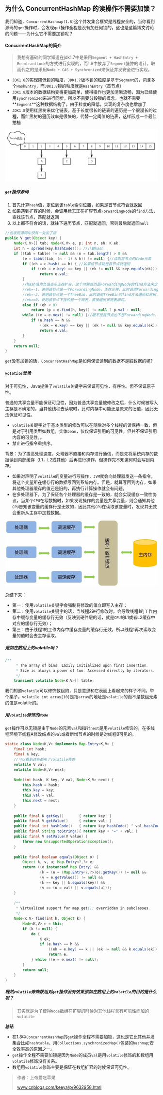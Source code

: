 ## 为什么 ConcurrentHashMap 的读操作不需要加锁？

我们知道，`ConcurrentHashmap(1.8)`这个并发集合框架是线程安全的，当你看到源码的`get`操作时，会发现`get`操作全程是没有加任何锁的，这也是这篇博文讨论的问题——为什么它不需要加锁呢？



#### **ConcurrentHashMap的简介**

> 我想有基础的同学知道在jdk1.7中是采用`Segment + HashEntry + ReentrantLock`的方式进行实现的，而1.8中放弃了`Segment`臃肿的设计，取而代之的是采用`Node + CAS + Synchronized`来保证并发安全进行实现。

- `JDK1.8`的实现降低锁的粒度，`JDK1.7`版本锁的粒度是基于`Segment`的，包含多个`HashEntry`，而`JDK1.8`锁的粒度就是`HashEntry`（首节点）
- `JDK1.8`版本的数据结构变得更加简单，使得操作也更加清晰流畅，因为已经使用`synchronized`来进行同步，所以不需要分段锁的概念，也就不需要**`Segment`**这种数据结构了，由于粒度的降低，实现的复杂度也增加了
- `JDK1.8`使用红黑树来优化链表，基于长度很长的链表的遍历是一个很漫长的过程，而红黑树的遍历效率是很快的，代替一定阈值的链表，这样形成一个最佳拍档



![为什么ConcurrentHashMap的读操作不需要加锁-images-01](https://github.com/GoldWater16/GoldWater/blob/master/precipitation/images/%E4%B8%BA%E4%BB%80%E4%B9%88ConcurrentHashMap%E7%9A%84%E8%AF%BB%E6%93%8D%E4%BD%9C%E4%B8%8D%E9%9C%80%E8%A6%81%E5%8A%A0%E9%94%81-images/%E4%B8%BA%E4%BB%80%E4%B9%88ConcurrentHashMap%E7%9A%84%E8%AF%BB%E6%93%8D%E4%BD%9C%E4%B8%8D%E9%9C%80%E8%A6%81%E5%8A%A0%E9%94%81-images-01.png?raw=true)



##### **`get`操作源码**

1. 首先计算`hash`值，定位到该`table`索引位置，如果是首节点符合就返回
2. 如果遇到扩容的时候，会调用标志正在扩容节点`ForwardingNode`的`find`方法，查找该节点，匹配就返回
3. 以上都不符合的话，就往下遍历节点，匹配就返回，否则最后就返回`null`

```java
//会发现源码中没有一处加了锁
public V get(Object key) {
    Node<K,V>[] tab; Node<K,V> e, p; int n, eh; K ek;
    int h = spread(key.hashCode()); //计算hash
    if ((tab = table) != null && (n = tab.length) > 0 &&
        (e = tabAt(tab, (n - 1) & h)) != null) {//读取首节点的Node元素
        if ((eh = e.hash) == h) { //如果该节点就是首节点就返回
            if ((ek = e.key) == key || (ek != null && key.equals(ek)))
                return e.val;
        }
        //hash值为负值表示正在扩容，这个时候查的是ForwardingNode的find方法来定位到nextTable来
        //eh=-1，说明该节点是一个ForwardingNode，正在迁移，此时调用ForwardingNode的find方法去nextTable里找。
        //eh=-2，说明该节点是一个TreeBin，此时调用TreeBin的find方法遍历红黑树，由于红黑树有可能正在旋转变色，所以find里会有读写锁。
        //eh>=0，说明该节点下挂的是一个链表，直接遍历该链表即可。
        else if (eh < 0)
            return (p = e.find(h, key)) != null ? p.val : null;
        while ((e = e.next) != null) {//既不是首节点也不是ForwardingNode，那就往下遍历
            if (e.hash == h &&
                ((ek = e.key) == key || (ek != null && key.equals(ek))))
                return e.val;
        }
    }
    return null;
}
```

`get`没有加锁的话，`ConcurrentHashMap`是如何保证读到的数据不是脏数据的呢?



##### **`volatile`登场**

对于可见性，Java提供了`volatile`关键字来保证可见性、有序性。但不保证原子性。

普通的共享变量不能保证可见性，因为普通共享变量被修改之后，什么时候被写入主存是不确定的，当其他线程去读取时，此时内存中可能还是原来的旧值，因此无法保证可见性。

- `volatile`关键字对于基本类型的修改可以在随后对多个线程的读保持一致，但是对于引用类型如数组，实体`bean`，仅仅保证引用的可见性，但并不保证引用内容的可见性。。
- 禁止进行指令重排序。



背景：为了提高处理速度，处理器不直接和内存进行通信，而是先将系统内存的数据读到内部缓存（L1，L2或其他）后再进行操作，但操作完不知道何时会写到内存。



- 如果对声明了`volatile`的变量进行写操作，`JVM`就会向处理器发送一条指令，将这个变量所在缓存行的数据写回到系统内存。但是，就算写回到内存，如果其他处理器缓存的值还是旧的，再执行计算操作就会有问题。
- 在多处理器下，为了保证各个处理器的缓存是一致的，就会实现缓存一致性协议，当某个`CPU`在写数据时，如果发现操作的变量是共享变量，则会通知其他`CPU`告知该变量的缓存行是无效的，因此其他`CPU`在读取该变量时，发现其无效会重新从主存中加载数据。



![为什么ConcurrentHashMap的读操作不需要加锁-images-02](https://github.com/GoldWater16/GoldWater/blob/master/precipitation/images/%E4%B8%BA%E4%BB%80%E4%B9%88ConcurrentHashMap%E7%9A%84%E8%AF%BB%E6%93%8D%E4%BD%9C%E4%B8%8D%E9%9C%80%E8%A6%81%E5%8A%A0%E9%94%81-images/%E4%B8%BA%E4%BB%80%E4%B9%88ConcurrentHashMap%E7%9A%84%E8%AF%BB%E6%93%8D%E4%BD%9C%E4%B8%8D%E9%9C%80%E8%A6%81%E5%8A%A0%E9%94%81-images-02.png?raw=true)



总结下来：



- 第一：使用`volatile`关键字会强制将修改的值立即写入主存；
- 第二：使用`volatile`关键字的话，当线程2进行修改时，会导致线程1的工作内存中缓存变量的缓存行无效（反映到硬件层的话，就是`CPU`的L1或者L2缓存中对应的缓存行无效）；
- 第三：由于线程1的工作内存中缓存变量的缓存行无效，所以线程1再次读取变量的值时会去主存读取。



##### **是加在数组上的volatile吗？**

```java
/**
     * The array of bins. Lazily initialized upon first insertion.
     * Size is always a power of two. Accessed directly by iterators.
     */
    transient volatile Node<K,V>[] table;
```

我们知道`volatile`可以修饰数组的，只是意思和它表面上看起来的样子不同。举个栗子，`volatile int array[10]`是指`array`的地址是`volatile`的而不是数组元素的值是volatile的。



##### **用`volatile`修饰的`Node`**



`get`操作可以无锁是由于`Node`的元素`val`和指针`next`是用`volatile`修饰的，在多线程环境下线程A修改结点的`val`或者新增节点的时候是对线程B可见的。



```java
static class Node<K,V> implements Map.Entry<K,V> {
    final int hash;
    final K key;
    //可以看到这些都用了volatile修饰
    volatile V val;
    volatile Node<K,V> next;

    Node(int hash, K key, V val, Node<K,V> next) {
        this.hash = hash;
        this.key = key;
        this.val = val;
        this.next = next;
    }

    public final K getKey()       { return key; }
    public final V getValue()     { return val; }
    public final int hashCode()   { return key.hashCode() ^ val.hashCode(); }
    public final String toString(){ return key + "=" + val; }
    public final V setValue(V value) {
        throw new UnsupportedOperationException();
    }

    public final boolean equals(Object o) {
        Object k, v, u; Map.Entry<?,?> e;
        return ((o instanceof Map.Entry) &&
                (k = (e = (Map.Entry<?,?>)o).getKey()) != null &&
                (v = e.getValue()) != null &&
                (k == key || k.equals(key)) &&
                (v == (u = val) || v.equals(u)));
    }

    /**
     * Virtualized support for map.get(); overridden in subclasses.
     */
    Node<K,V> find(int h, Object k) {
        Node<K,V> e = this;
        if (k != null) {
            do {
                K ek;
                if (e.hash == h &&
                    ((ek = e.key) == k || (ek != null && k.equals(ek))))
                    return e;
            } while ((e = e.next) != null);
        }
        return null;
    }
}
```

##### **既然`volatile`修饰数组对`get`操作没有效果那加在数组上的`volatile`的目的是什么呢？**



> 其实就是为了使得`Node`数组在扩容的时候对其他线程具有可见性而加的`volatile`

**总结**

- 在1.8中`ConcurrentHashMap`的`get`操作全程不需要加锁，这也是它比其他并发集合比如`hashtable`、用`Collections.synchronizedMap()`包装的`hashmap`;安全效率高的原因之一。
- `get`操作全程不需要加锁是因为`Node`的成员`val`是用`volatile`修饰的和数组用`volatile`修饰没有关系。
- 数组用`volatile`修饰主要是保证在数组扩容的时候保证可见性。

> 作者：上帝爱吃苹果
>
> www.cnblogs.com/keeya/p/9632958.html